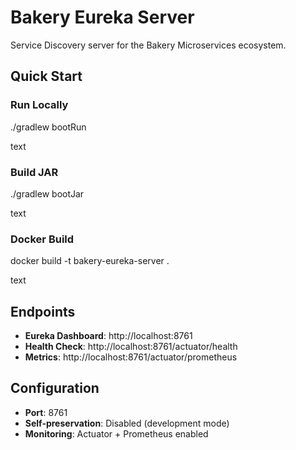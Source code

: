 # Bakery Eureka Server

Service Discovery server for the Bakery Microservices ecosystem.

## Quick Start

### Run Locally
./gradlew bootRun

text

### Build JAR
./gradlew bootJar

text

### Docker Build
docker build -t bakery-eureka-server .

text

## Endpoints

- **Eureka Dashboard**: http://localhost:8761
- **Health Check**: http://localhost:8761/actuator/health
- **Metrics**: http://localhost:8761/actuator/prometheus

## Configuration

- **Port**: 8761
- **Self-preservation**: Disabled (development mode)
- **Monitoring**: Actuator + Prometheus enabled
